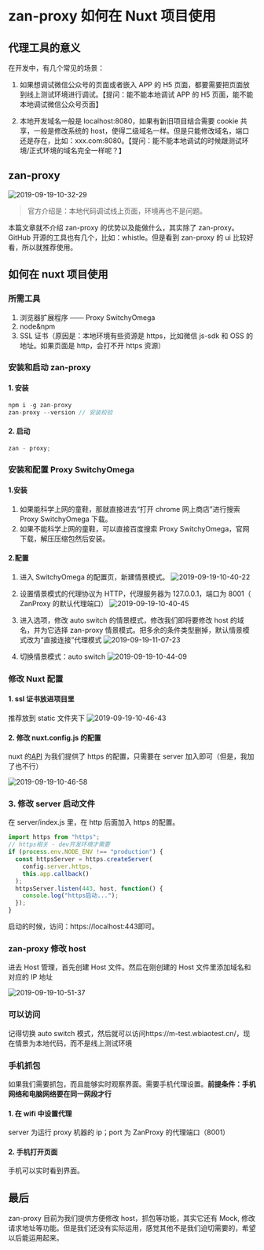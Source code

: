 # zan-proxy 如何在 Nuxt 项目使用

## 代理工具的意义

在开发中，有几个常见的场景：

1. 如果想调试微信公众号的页面或者嵌入 APP 的 H5 页面，都要需要把页面放到线上测试环境进行调试。【提问：能不能本地调试 APP 的 H5 页面，能不能本地调试微信公众号页面】

2. 本地开发域名一般是 localhost:8080，如果有新旧项目结合需要 cookie 共享，一般是修改系统的 host，使得二级域名一样。但是只能修改域名，端口还是存在，比如：xxx.com:8080。【提问：能不能本地调试的时候跟测试环境/正式环境的域名完全一样呢？】

## zan-proxy

![2019-09-19-10-32-29](http://qn.cawsct.com/2019-09-19-10-32-29.png)

> 官方介绍是：本地代码调试线上页面，环境再也不是问题。

本篇文章就不介绍 zan-proxy 的优势以及能做什么，其实除了 zan-proxy。GitHub 开源的工具也有几个，比如：whistle。但是看到 zan-proxy 的 ui 比较好看，所以就推荐使用。

## 如何在 nuxt 项目使用

### 所需工具

1. 浏览器扩展程序 —— Proxy SwitchyOmega
2. node&npm
3. SSL 证书（原因是：本地环境有些资源是 https，比如微信 js-sdk 和 OSS 的地址。如果页面是 http，会打不开 https 资源）

### 安装和启动 zan-proxy

#### 1. 安装

```javascript
npm i -g zan-proxy
zan-proxy --version // 安装校验
```

#### 2. 启动

```javascript
zan - proxy;
```

### 安装和配置 Proxy SwitchyOmega

#### 1.安装

1. 如果能科学上网的童鞋，那就直接进去“打开 chrome 网上商店”进行搜索 Proxy SwitchyOmega 下载。
2. 如果不能科学上网的童鞋，可以直接百度搜索 Proxy SwitchyOmega，官网下载，解压压缩包然后安装。

#### 2.配置

1. 进入 SwitchyOmega 的配置页，新建情景模式。
   ![2019-09-19-10-40-22](http://qn.cawsct.com/2019-09-19-10-40-22.png)

2. 设置情景模式的代理协议为 HTTP，代理服务器为 127.0.0.1，端口为 8001（ ZanProxy 的默认代理端口）
   ![2019-09-19-10-40-45](http://qn.cawsct.com/2019-09-19-10-40-45.png)

3. 进入选项，修改 auto switch 的情景模式，修改我们即将要修改 host 的域名，并为它选择 zan-proxy 情景模式。把多余的条件类型删掉，默认情景模式改为“直接连接”代理模式
   ![2019-09-19-11-07-23](http://qn.cawsct.com/2019-09-19-11-07-23.png)
4. 切换情景模式：auto switch
   ![2019-09-19-10-44-09](http://qn.cawsct.com/2019-09-19-10-44-09.png)

### 修改 Nuxt 配置

#### 1. ssl 证书放进项目里

推荐放到 static 文件夹下
![2019-09-19-10-46-43](http://qn.cawsct.com/2019-09-19-10-46-43.png)

#### 2. 修改 nuxt.config.js 的配置

nuxt 的[API](https://zh.nuxtjs.org/api/configuration-server/) 为我们提供了 https 的配置，只需要在 server 加入即可（但是，我加了也不行）

![2019-09-19-10-46-58](http://qn.cawsct.com/2019-09-19-10-46-58.png)

### 3. 修改 server 启动文件

在 server/index.js 里，在 http 后面加入 https 的配置。

```javascript
import https from "https";
// https相关 - dev开发环境才需要
if (process.env.NODE_ENV !== "production") {
  const httpsServer = https.createServer(
    config.server.https,
    this.app.callback()
  );
  httpsServer.listen(443, host, function() {
    console.log("https启动...");
  });
}
```

启动的时候，访问：https://localhost:443即可。

### zan-proxy 修改 host

进去 Host 管理，首先创建 Host 文件。然后在刚创建的 Host 文件里添加域名和对应的 IP 地址

![2019-09-19-10-51-37](http://qn.cawsct.com/2019-09-19-10-51-37.png)

### 可以访问

记得切换 auto switch 模式，然后就可以访问https://m-test.wbiaotest.cn/，现在情景为本地代码，而不是线上测试环境

### 手机抓包

如果我们需要抓包，而且能够实时观察界面。需要手机代理设置。**前提条件：手机网络和电脑网络要在同一网段才行**

#### 1. 在 wifi 中设置代理

server 为运行 proxy 机器的 ip；port 为 ZanProxy 的代理端口（8001）

#### 2. 手机打开页面

手机可以实时看到界面。

## 最后

zan-proxy 目前为我们提供方便修改 host，抓包等功能，其实它还有 Mock, 修改请求地址等功能。但是我们还没有实际运用，感觉其他不是我们迫切需要的，希望以后能运用起来。
